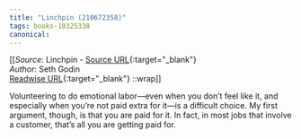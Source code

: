 ```yaml
---
title: "Linchpin (210672358)"
tags: books-10325338
canonical: 
---
```


[[_Source_: Linchpin - [Source URL](){:target="_blank"}<br>
_Author_: Seth Godin<br>
[Readwise URL](https://readwise.io/open/210672358){:target="_blank"}
::wrap]]

Volunteering to do emotional labor—even when you don’t feel like it, and especially when you’re not paid extra for it—is a difficult choice. My first argument, though, is that you are paid for it. In fact, in most jobs that involve a customer, that’s all you are getting paid for.
